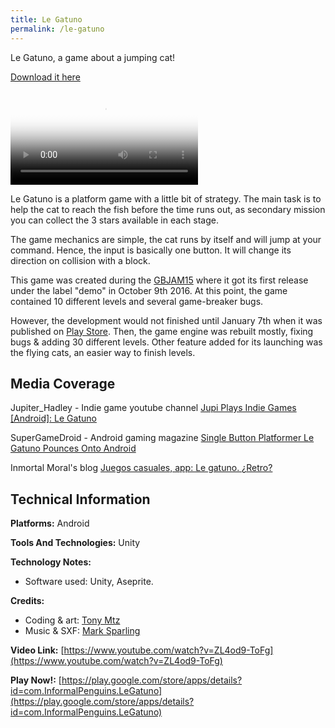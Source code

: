 ```yaml
---
title: Le Gatuno
permalink: /le-gatuno
---
```


Le Gatuno, a game about a jumping cat!

[Download it here](https://play.google.com/store/apps/details?id=com.InformalPenguins.LeGatuno)

<div class="video_container">
  <video controls="controls" allowfullscreen="true" poster="https://i.ytimg.com/vi/ZL4od9-ToFg/hqdefault.jpg">
    <source src="https://i.imgur.com/Cr3aUQ0.mp4" type="video/mp4">
  </video>
</div>

Le Gatuno is a platform game with a little bit of strategy. The main task is to help the cat to reach the fish before the time runs out, as secondary mission you can collect the 3 stars available in each stage.

The game mechanics are simple, the cat runs by itself and will jump at your command. Hence, the input is basically one button. It will change its direction on collision with a block.

This game was created during the [GBJAM15](https://itch.io/jam/gbjam-5/rate/88875) where it got its first release under the label "demo" in October 9th 2016. At this point, the game contained 10 different levels and several game-breaker bugs.

However, the development would not finished until January 7th when it was published on [Play Store](https://play.google.com/store/apps/details?id=com.InformalPenguins.LeGatuno). Then, the game engine was rebuilt mostly, fixing bugs & adding 30 different levels. Other feature added for its launching was the flying cats, an easier way to finish levels.


## Media Coverage

Jupiter_Hadley - Indie game youtube channel
[Jupi Plays Indie Games [Android]: Le Gatuno](https://www.youtube.com/watch?v=v87TsJuIpPI)

SuperGameDroid - Android gaming magazine
[Single Button Platformer Le Gatuno Pounces Onto Android](http://www.supergamedroid.com/2017/01/09/single-button-platformer-le-gatuno-pounces-onto-android/)

Inmortal Moral's blog
[Juegos casuales, app: Le gatuno. ¿Retro?](http://inmortalmoral.blogspot.mx/2017/02/juegos-casuales-app-le-gatuno-retro.html)


## Technical Information

**Platforms:** Android

**Tools And Technologies:** Unity

**Technology Notes:**

- Software used: Unity, Aseprite.

**Credits:**

- Coding & art: [Tony Mtz](https://twitter.com/_TonyMtz)
- Music & SXF: [Mark Sparling](https://twitter.com/Markymark665)

**Video Link:** [https://www.youtube.com/watch?v=ZL4od9-ToFg](https://www.youtube.com/watch?v=ZL4od9-ToFg)

**Play Now!:** [https://play.google.com/store/apps/details?id=com.InformalPenguins.LeGatuno](https://play.google.com/store/apps/details?id=com.InformalPenguins.LeGatuno)
